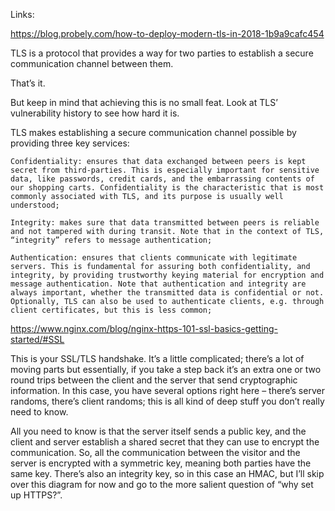 Links:

https://blog.probely.com/how-to-deploy-modern-tls-in-2018-1b9a9cafc454

TLS is a protocol that provides a way for two parties to establish a secure communication channel between them.

That’s it.

But keep in mind that achieving this is no small feat. Look at TLS’ vulnerability history to see how hard it is.

TLS makes establishing a secure communication channel possible by providing three key services:

    Confidentiality: ensures that data exchanged between peers is kept secret from third-parties. This is especially important for sensitive data, like passwords, credit cards, and the embarrassing contents of our shopping carts. Confidentiality is the characteristic that is most commonly associated with TLS, and its purpose is usually well understood;
    
    Integrity: makes sure that data transmitted between peers is reliable and not tampered with during transit. Note that in the context of TLS, “integrity” refers to message authentication;
    
    Authentication: ensures that clients communicate with legitimate servers. This is fundamental for assuring both confidentiality, and integrity, by providing trustworthy keying material for encryption and message authentication. Note that authentication and integrity are always important, whether the transmitted data is confidential or not. Optionally, TLS can also be used to authenticate clients, e.g. through client certificates, but this is less common;


https://www.nginx.com/blog/nginx-https-101-ssl-basics-getting-started/#SSL

This is your SSL/TLS handshake. It’s a little complicated; there’s a lot of moving parts but essentially, if you take a step back it’s an extra one or two round trips between the client and the server that send cryptographic information. In this case, you have several options right here – there’s server randoms, there’s client randoms; this is all kind of deep stuff you don’t really need to know.

All you need to know is that the server itself sends a public key, and the client and server establish a shared secret that they can use to encrypt the communication. So, all the communication between the visitor and the server is encrypted with a symmetric key, meaning both parties have the same key. There’s also an integrity key, so in this case an HMAC, but I’ll skip over this diagram for now and go to the more salient question of “why set up HTTPS?”.
